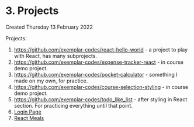 # 3. Projects
Created Thursday 13 February 2022

Projects:
1. https://github.com/exemplar-codes/react-hello-world - a project to play with React, has many subprojects.
2. https://github.com/exemplar-codes/expense-tracker-react - in course demo project.
3. https://github.com/exemplar-codes/pocket-calculator - something I made on my own, for practice.
4. https://github.com/exemplar-codes/course-selection-styling - in course demo project.
5. https://github.com/exemplar-codes/todo_like_list - after styling in React section. For practicing everything until that point.
6. [Login Page](https://github.com/exemplar-codes/login-page)
7. [React Meals](https://github.com/exemplar-codes/react-meals)
